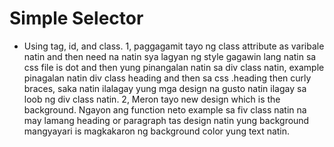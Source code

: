 # Simple Selector
- Using tag, id, and class.
1, paggagamit tayo ng class attribute as varibale natin and then need na natin sya lagyan ng style gagawin lang natin sa css file is dot and then yung pinangalan natin sa div class natin, example pinagalan natin div class heading and then sa css .heading then curly braces, saka natin ilalagay yung mga design na gusto natin ilagay sa loob ng div class natin.
2, Meron tayo new design which is the background. Ngayon ang function neto example sa fiv class natin na may lamang heading or paragraph tas design natin yung background mangyayari is magkakaron ng background color yung text natin.
